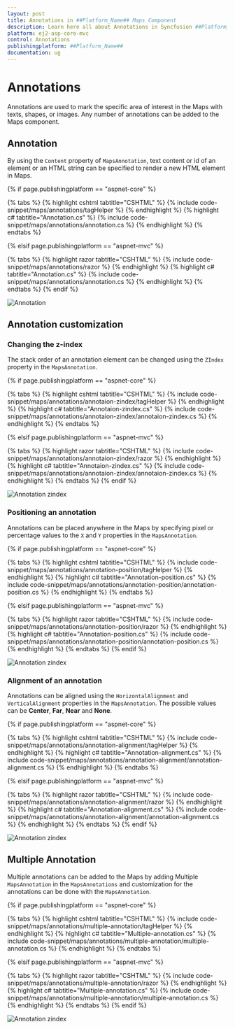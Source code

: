 ```yaml
---
layout: post
title: Annotations in ##Platform_Name## Maps Component
description: Learn here all about Annotations in Syncfusion ##Platform_Name## Maps component and more.
platform: ej2-asp-core-mvc
control: Annotations
publishingplatform: ##Platform_Name##
documentation: ug
---
```


# Annotations

<!-- markdownlint-disable MD013 -->

Annotations are used to mark the specific area of interest in the Maps with texts, shapes, or images. Any number of annotations can be added to the Maps component.

## Annotation

By using the `Content` property of `MapsAnnotation`, text content or id of an element or an HTML string can be specified to render a new HTML element in Maps.

{% if page.publishingplatform == "aspnet-core" %}

{% tabs %}
{% highlight cshtml tabtitle="CSHTML" %}
{% include code-snippet/maps/annotations/tagHelper %}
{% endhighlight %}
{% highlight c# tabtitle="Annotation.cs" %}
{% include code-snippet/maps/annotations/annotation.cs %}
{% endhighlight %}
{% endtabs %}

{% elsif page.publishingplatform == "aspnet-mvc" %}

{% tabs %}
{% highlight razor tabtitle="CSHTML" %}
{% include code-snippet/maps/annotations/razor %}
{% endhighlight %}
{% highlight c# tabtitle="Annotation.cs" %}
{% include code-snippet/maps/annotations/annotation.cs %}
{% endhighlight %}
{% endtabs %}
{% endif %}



![Annotation](./images/Annotation/Annotation.PNG)

## Annotation customization

### Changing the z-index

The stack order of an annotation element can be changed using the `ZIndex` property in the `MapsAnnotation`.

{% if page.publishingplatform == "aspnet-core" %}

{% tabs %}
{% highlight cshtml tabtitle="CSHTML" %}
{% include code-snippet/maps/annotations/annotaion-zindex/tagHelper %}
{% endhighlight %}
{% highlight c# tabtitle="Annotaion-zindex.cs" %}
{% include code-snippet/maps/annotations/annotaion-zindex/annotaion-zindex.cs %}
{% endhighlight %}
{% endtabs %}

{% elsif page.publishingplatform == "aspnet-mvc" %}

{% tabs %}
{% highlight razor tabtitle="CSHTML" %}
{% include code-snippet/maps/annotations/annotaion-zindex/razor %}
{% endhighlight %}
{% highlight c# tabtitle="Annotaion-zindex.cs" %}
{% include code-snippet/maps/annotations/annotaion-zindex/annotaion-zindex.cs %}
{% endhighlight %}
{% endtabs %}
{% endif %}



![Annotation zindex](./images/Annotation/Annotation-zindex.PNG)

### Positioning an annotation

Annotations can be placed anywhere in the Maps by specifying pixel or percentage values to the `X` and `Y` properties in the `MapsAnnotation`.

{% if page.publishingplatform == "aspnet-core" %}

{% tabs %}
{% highlight cshtml tabtitle="CSHTML" %}
{% include code-snippet/maps/annotations/annotation-position/tagHelper %}
{% endhighlight %}
{% highlight c# tabtitle="Annotation-position.cs" %}
{% include code-snippet/maps/annotations/annotation-position/annotation-position.cs %}
{% endhighlight %}
{% endtabs %}

{% elsif page.publishingplatform == "aspnet-mvc" %}

{% tabs %}
{% highlight razor tabtitle="CSHTML" %}
{% include code-snippet/maps/annotations/annotation-position/razor %}
{% endhighlight %}
{% highlight c# tabtitle="Annotation-position.cs" %}
{% include code-snippet/maps/annotations/annotation-position/annotation-position.cs %}
{% endhighlight %}
{% endtabs %}
{% endif %}



![Annotation zindex](./images/Annotation/Annotation-position.PNG)

### Alignment of an annotation

Annotations can be aligned using the `HorizontalAlignment` and `VerticalAlignment` properties in the `MapsAnnotation`. The possible values can be **Center**, **Far**, **Near** and **None**.

{% if page.publishingplatform == "aspnet-core" %}

{% tabs %}
{% highlight cshtml tabtitle="CSHTML" %}
{% include code-snippet/maps/annotations/annotation-alignment/tagHelper %}
{% endhighlight %}
{% highlight c# tabtitle="Annotation-alignment.cs" %}
{% include code-snippet/maps/annotations/annotation-alignment/annotation-alignment.cs %}
{% endhighlight %}
{% endtabs %}

{% elsif page.publishingplatform == "aspnet-mvc" %}

{% tabs %}
{% highlight razor tabtitle="CSHTML" %}
{% include code-snippet/maps/annotations/annotation-alignment/razor %}
{% endhighlight %}
{% highlight c# tabtitle="Annotation-alignment.cs" %}
{% include code-snippet/maps/annotations/annotation-alignment/annotation-alignment.cs %}
{% endhighlight %}
{% endtabs %}
{% endif %}



![Annotation zindex](./images/Annotation/Annotation-alignment.PNG)

## Multiple Annotation

Multiple annotations can be added to the Maps by adding Multiple `MapsAnnotation` in the `MapsAnnotations` and customization for the annotations can be done with the `MapsAnnotation`.

{% if page.publishingplatform == "aspnet-core" %}

{% tabs %}
{% highlight cshtml tabtitle="CSHTML" %}
{% include code-snippet/maps/annotations/multiple-annotation/tagHelper %}
{% endhighlight %}
{% highlight c# tabtitle="Multiple-annotation.cs" %}
{% include code-snippet/maps/annotations/multiple-annotation/multiple-annotation.cs %}
{% endhighlight %}
{% endtabs %}

{% elsif page.publishingplatform == "aspnet-mvc" %}

{% tabs %}
{% highlight razor tabtitle="CSHTML" %}
{% include code-snippet/maps/annotations/multiple-annotation/razor %}
{% endhighlight %}
{% highlight c# tabtitle="Multiple-annotation.cs" %}
{% include code-snippet/maps/annotations/multiple-annotation/multiple-annotation.cs %}
{% endhighlight %}
{% endtabs %}
{% endif %}



![Annotation zindex](./images/Annotation/Multiple-annotation.PNG)